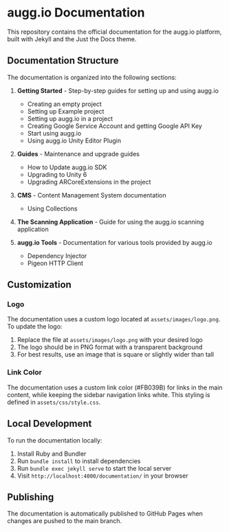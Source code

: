 # augg.io Documentation

This repository contains the official documentation for the augg.io platform, built with Jekyll and the Just the Docs theme.

## Documentation Structure

The documentation is organized into the following sections:

1. **Getting Started** - Step-by-step guides for setting up and using augg.io
   - Creating an empty project
   - Setting up Example project
   - Setting up augg.io in a project
   - Creating Google Service Account and getting Google API Key
   - Start using augg.io
   - Using augg.io Unity Editor Plugin

2. **Guides** - Maintenance and upgrade guides
   - How to Update augg.io SDK
   - Upgrading to Unity 6
   - Upgrading ARCoreExtensions in the project

3. **CMS** - Content Management System documentation
   - Using Collections

4. **The Scanning Application** - Guide for using the augg.io scanning application

5. **augg.io Tools** - Documentation for various tools provided by augg.io
   - Dependency Injector
   - Pigeon HTTP Client

## Customization

### Logo

The documentation uses a custom logo located at `assets/images/logo.png`. To update the logo:

1. Replace the file at `assets/images/logo.png` with your desired logo
2. The logo should be in PNG format with a transparent background
3. For best results, use an image that is square or slightly wider than tall

### Link Color

The documentation uses a custom link color (#FB039B) for links in the main content, while keeping the sidebar navigation links white. This styling is defined in `assets/css/style.css`.

## Local Development

To run the documentation locally:

1. Install Ruby and Bundler
2. Run `bundle install` to install dependencies
3. Run `bundle exec jekyll serve` to start the local server
4. Visit `http://localhost:4000/documentation/` in your browser

## Publishing

The documentation is automatically published to GitHub Pages when changes are pushed to the main branch.

